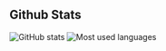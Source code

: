 ## Github Stats

![GitHub stats](https://github-readme-stats.vercel.app/api?username=anaclaraberga&theme=github_dark&show_icons=true&count_private=true) 
![Most used languages](https://github-readme-stats.vercel.app/api/top-langs/?username=anaclaraberga&theme=github_dark)
